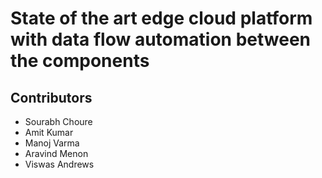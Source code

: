# State of the art edge cloud platform with data flow automation between the components

## Contributors
- Sourabh Choure
- Amit Kumar
- Manoj Varma
- Aravind Menon
- Viswas Andrews
